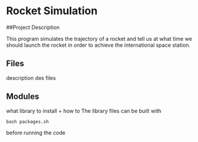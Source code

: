 # Rocket Simulation

##Project Description

This program simulates the trajectory of a rocket and tell us at what time we should launch the rocket in order to achieve the international space station.

## Files
description des files
## Modules
what library to install + how to 
The library files can be built with 
```{bash}
bash packages.sh
```
before running the code
